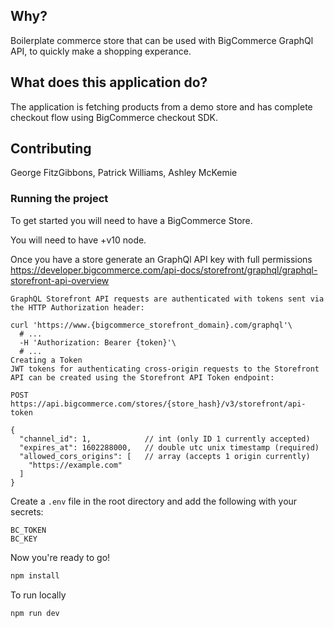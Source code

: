 ## Why?
Boilerplate commerce store that can be used with BigCommerce GraphQl API, to quickly make a shopping experance.

## What does this application do?
The application is fetching products from a demo store and has complete checkout flow using BigCommerce checkout SDK.

## Contributing
George FitzGibbons, Patrick Williams, Ashley McKemie

### Running the project
To get started you will need to have a BigCommerce Store.

You will need to have +v10 node.

Once you have a store generate an GraphQl API key with full permissions
https://developer.bigcommerce.com/api-docs/storefront/graphql/graphql-storefront-api-overview

```
GraphQL Storefront API requests are authenticated with tokens sent via the HTTP Authorization header:

curl 'https://www.{bigcommerce_storefront_domain}.com/graphql'\
  # ...
  -H 'Authorization: Bearer {token}'\
  # ...
Creating a Token
JWT tokens for authenticating cross-origin requests to the Storefront API can be created using the Storefront API Token endpoint:

POST https://api.bigcommerce.com/stores/{store_hash}/v3/storefront/api-token

{
  "channel_id": 1,            // int (only ID 1 currently accepted)
  "expires_at": 1602288000,   // double utc unix timestamp (required)
  "allowed_cors_origins": [   // array (accepts 1 origin currently)
    "https://example.com"
  ]  
}
```

Create a `.env` file in the root directory and add the following with your secrets:

```dosini
BC_TOKEN
BC_KEY
```

Now you're ready to go!

```bash
npm install
```

To run locally
```bash
npm run dev
```
